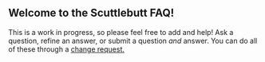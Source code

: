 ## Welcome to the Scuttlebutt FAQ!  

This is a work in progress, so  please feel free to add and help! Ask a question, refine an answer, or submit a question _and_ answer.  You can do all of these through a [change request.](https://www.gitbook.com/book/nelsonian/ssb-faq/changes)

